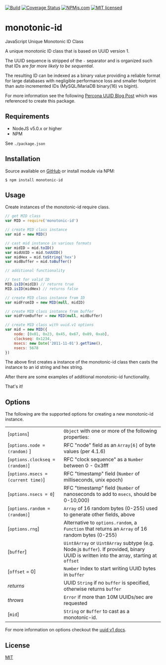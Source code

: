 [![Build](https://github.com/gregl83/monotonic-id/actions/workflows/build.yml/badge.svg)](https://github.com/gregl83/monotonic-id/actions/workflows/build.yml)
[![Coverage Status](https://codecov.io/gh/gregl83/monotonic-id/graph/badge.svg?token=UK5E8AINOT)](https://codecov.io/gh/gregl83/monotonic-id)
[![NPMjs.com](https://img.shields.io/npm/v/monotonic-id.svg)](https://www.npmjs.com/package/monotonic-id)
[![MIT licensed](https://img.shields.io/badge/license-MIT-blue.svg)](https://github.com/gregl83/expect-cookies/blob/master/LICENSE)
# monotonic-id

JavaScript Unique Monotonic ID Class

A unique monotonic ID class that is based on UUID version 1.

The UUID sequence is stripped of the `-` separator and is organized such that IDs are *far more likely to be sequential*.

The resulting ID can be indexed as a binary value providing a reliable format for large databases with negligible performance loss and smaller footprint than auto incremented IDs (MySQL/MariaDB binary(16) vs bigint).

For more information see the following [Percona UUID Blog Post](https://www.percona.com/blog/2014/12/19/store-uuid-optimized-way/) which was referenced to create this package.

## Requirements

- NodeJS v5.0.x or higher
- NPM

See `./package.json`

## Installation

Source available on [GitHub](https://github.com/gregl83/monotonic-id) or install module via NPM:

    $ npm install monotonic-id

## Usage

Create instances of the monotonic-id require class.

```js
// get MID class
var MID = require('monotonic-id')

// create MID class instance
var mid = new MID()

// cast mid instance in various formats
var midID = mid.toID()
var midUUID = mid.toUUID()
var midHex = mid.toString('hex')
var midBuffer = mid.toBuffer()

// additional functionality

// test for valid ID
MID.isID(midID) // returns true
MID.isID(midHex) // returns false

// create MID class instance from ID
var midFromID = new MID(null, midID)

// create MID class instance from buffer
var midFromBuffer = new MID(null, midBuffer)

// create MID class with uuid.v1 options
var mid = new MID({
    node: [0x01, 0x23, 0x45, 0x67, 0x89, 0xab],
    clockseq: 0x1234,
    msecs: new Date('2011-11-01').getTime(),
    nsecs: 5678
})
```

The above first creates a instance of the monotonic-id class then casts the instance to an id string and hex string.

After there are some examples of additional monotonic-id functionality.

That's it!

## Options

The following are the supported options for creating a new monotonic-id instance.

|                                  |                                                                                                                                        |
|----------------------------------|----------------------------------------------------------------------------------------------------------------------------------------|
| [`options`]                      | `Object` with one or more of the following properties:                                                                                 |
| [`options.node = (random)` ]     | RFC "node" field as an `Array[6]` of byte values (per 4.1.6)                                                                           |
| [`options.clockseq = (random)`]  | RFC "clock sequence" as a `Number` between 0 - 0x3fff                                                                                  |
| [`options.msecs = (current time)`] | RFC "timestamp" field (`Number` of milliseconds, unix epoch)                                                                           |
| [`options.nsecs = 0`]            | RFC "timestamp" field (`Number` of nanoseconds to add to `msecs`, should be 0-10,000)                                                  |
| [`options.random = (random)`]    | `Array` of 16 random bytes (0-255) used to generate other fields, above                                                                |
| [`options.rng`]                  | Alternative to `options.random`, a `Function` that returns an `Array` of 16 random bytes (0-255)                                       |
| [`buffer`]                       | `Uint8Array` or `Uint8Array` subtype (e.g. Node.js `Buffer`). If provided, binary UUID is written into the array, starting at `offset` |
| [`offset` = 0]                   | `Number` Index to start writing UUID bytes in `buffer`                                                                                 |
| _returns_                        | UUID `String` if no `buffer` is specified, otherwise returns `buffer`                                                                  |
| _throws_                         | `Error` if more than 10M UUIDs/sec are requested                                                                                       |
| [`mid`]                          | `String` or `Buffer` to cast as a monotonic-id.                                                                                         |

For more information on options checkout the [uuid v1 docs](https://github.com/uuidjs/uuid/blob/v11.1.0/README_js.md#uuidv1options-buffer-offset).

## License

[MIT](LICENSE)